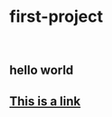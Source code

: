 # first-project

<!DOCTYPE html>
<html>
<body>
​
<h2>hello world<h2/>
<a href="https://www.w3schools.com">This is a link</a>
​
</body>
</html>
​

